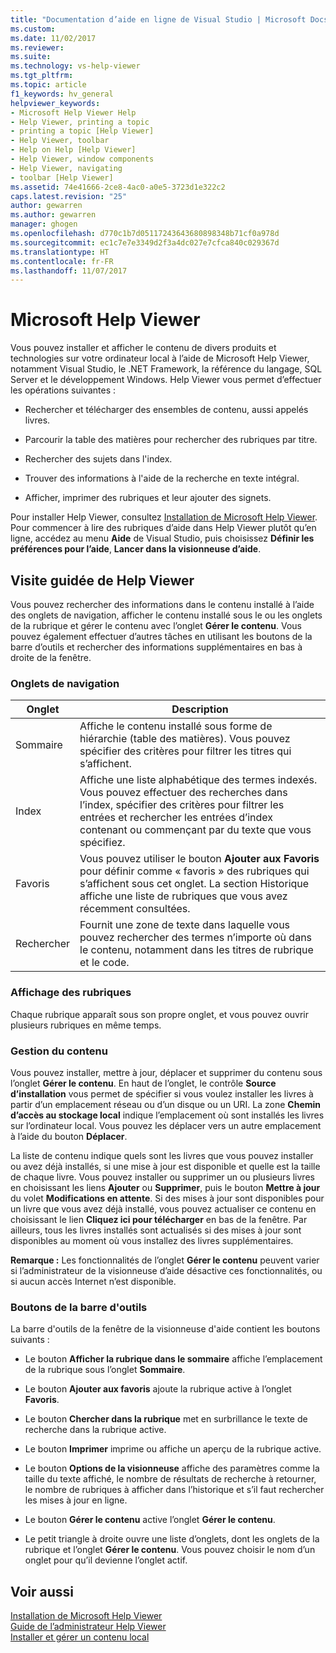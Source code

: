 ```yaml
---
title: "Documentation d’aide en ligne de Visual Studio | Microsoft Docs"
ms.custom: 
ms.date: 11/02/2017
ms.reviewer: 
ms.suite: 
ms.technology: vs-help-viewer
ms.tgt_pltfrm: 
ms.topic: article
f1_keywords: hv_general
helpviewer_keywords:
- Microsoft Help Viewer Help
- Help Viewer, printing a topic
- printing a topic [Help Viewer]
- Help Viewer, toolbar
- Help on Help [Help Viewer]
- Help Viewer, window components
- Help Viewer, navigating
- toolbar [Help Viewer]
ms.assetid: 74e41666-2ce8-4ac0-a0e5-3723d1e322c2
caps.latest.revision: "25"
author: gewarren
ms.author: gewarren
manager: ghogen
ms.openlocfilehash: d770c1b7d05117243643680898348b71cf0a978d
ms.sourcegitcommit: ec1c7e7e3349d2f3a4dc027e7cfca840c029367d
ms.translationtype: HT
ms.contentlocale: fr-FR
ms.lasthandoff: 11/07/2017
---
```

# <a name="microsoft-help-viewer"></a>Microsoft Help Viewer
Vous pouvez installer et afficher le contenu de divers produits et technologies sur votre ordinateur local à l’aide de Microsoft Help Viewer, notamment Visual Studio, le .NET Framework, la référence du langage, SQL Server et le développement Windows. Help Viewer vous permet d’effectuer les opérations suivantes :  

-   Rechercher et télécharger des ensembles de contenu, aussi appelés livres.  

-   Parcourir la table des matières pour rechercher des rubriques par titre.  

-   Rechercher des sujets dans l'index.  

-   Trouver des informations à l'aide de la recherche en texte intégral.  

-   Afficher, imprimer des rubriques et leur ajouter des signets.

Pour installer Help Viewer, consultez [Installation de Microsoft Help Viewer](../ide/microsoft-help-viewer-installation.md). Pour commencer à lire des rubriques d’aide dans Help Viewer plutôt qu’en ligne, accédez au menu **Aide** de Visual Studio, puis choisissez **Définir les préférences pour l’aide**, **Lancer dans la visionneuse d’aide**.

## <a name="help-viewer-tour"></a>Visite guidée de Help Viewer
Vous pouvez rechercher des informations dans le contenu installé à l’aide des onglets de navigation, afficher le contenu installé sous le ou les onglets de la rubrique et gérer le contenu avec l’onglet **Gérer le contenu**. Vous pouvez également effectuer d’autres tâches en utilisant les boutons de la barre d’outils et rechercher des informations supplémentaires en bas à droite de la fenêtre.

### <a name="navigation-tabs"></a>Onglets de navigation

|Onglet|Description|
|---|-----------|
|Sommaire|Affiche le contenu installé sous forme de hiérarchie (table des matières). Vous pouvez spécifier des critères pour filtrer les titres qui s’affichent.|
|Index|Affiche une liste alphabétique des termes indexés. Vous pouvez effectuer des recherches dans l’index, spécifier des critères pour filtrer les entrées et rechercher les entrées d’index contenant ou commençant par du texte que vous spécifiez.|
|Favoris|Vous pouvez utiliser le bouton **Ajouter aux Favoris** pour définir comme « favoris » des rubriques qui s’affichent sous cet onglet. La section Historique affiche une liste de rubriques que vous avez récemment consultées.|
|Rechercher|Fournit une zone de texte dans laquelle vous pouvez rechercher des termes n’importe où dans le contenu, notamment dans les titres de rubrique et le code.|

### <a name="viewing-topics"></a>Affichage des rubriques
Chaque rubrique apparaît sous son propre onglet, et vous pouvez ouvrir plusieurs rubriques en même temps.

### <a name="managing-content"></a>Gestion du contenu
Vous pouvez installer, mettre à jour, déplacer et supprimer du contenu sous l’onglet **Gérer le contenu**. En haut de l’onglet, le contrôle **Source d’installation** vous permet de spécifier si vous voulez installer les livres à partir d’un emplacement réseau ou d’un disque ou un URI. La zone **Chemin d’accès au stockage local** indique l’emplacement où sont installés les livres sur l’ordinateur local. Vous pouvez les déplacer vers un autre emplacement à l’aide du bouton **Déplacer**.

La liste de contenu indique quels sont les livres que vous pouvez installer ou avez déjà installés, si une mise à jour est disponible et quelle est la taille de chaque livre. Vous pouvez installer ou supprimer un ou plusieurs livres en choisissant les liens **Ajouter** ou **Supprimer**, puis le bouton **Mettre à jour** du volet **Modifications en attente**. Si des mises à jour sont disponibles pour un livre que vous avez déjà installé, vous pouvez actualiser ce contenu en choisissant le lien **Cliquez ici pour télécharger** en bas de la fenêtre. Par ailleurs, tous les livres installés sont actualisés si des mises à jour sont disponibles au moment où vous installez des livres supplémentaires.

**Remarque :** Les fonctionnalités de l’onglet **Gérer le contenu** peuvent varier si l’administrateur de la visionneuse d’aide désactive ces fonctionnalités, ou si aucun accès Internet n’est disponible.

### <a name="toolbar-buttons"></a>Boutons de la barre d'outils
La barre d'outils de la fenêtre de la visionneuse d'aide contient les boutons suivants :  

-   Le bouton **Afficher la rubrique dans le sommaire** affiche l’emplacement de la rubrique sous l’onglet **Sommaire**.  

-   Le bouton **Ajouter aux favoris** ajoute la rubrique active à l’onglet **Favoris**.  

-   Le bouton **Chercher dans la rubrique** met en surbrillance le texte de recherche dans la rubrique active.  

-   Le bouton **Imprimer** imprime ou affiche un aperçu de la rubrique active.  

-   Le bouton **Options de la visionneuse** affiche des paramètres comme la taille du texte affiché, le nombre de résultats de recherche à retourner, le nombre de rubriques à afficher dans l’historique et s’il faut rechercher les mises à jour en ligne.  

-   Le bouton **Gérer le contenu** active l’onglet **Gérer le contenu**.  

-   Le petit triangle à droite ouvre une liste d’onglets, dont les onglets de la rubrique et l’onglet **Gérer le contenu**. Vous pouvez choisir le nom d’un onglet pour qu’il devienne l’onglet actif. 

## <a name="see-also"></a>Voir aussi
[Installation de Microsoft Help Viewer](../ide/microsoft-help-viewer-installation.md)  
[Guide de l’administrateur Help Viewer](../ide/help-viewer-administrator-guide.md)  
[Installer et gérer un contenu local](../ide/install-and-manage-local-content.md)
